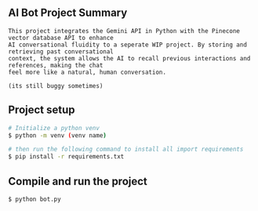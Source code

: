 ## AI Bot Project Summary

    This project integrates the Gemini API in Python with the Pinecone vector database API to enhance 
    AI conversational fluidity to a seperate WIP project. By storing and retrieving past conversational 
    context, the system allows the AI to recall previous interactions and references, making the chat 
    feel more like a natural, human conversation.

    (its still buggy sometimes)

## Project setup

```bash
# Initialize a python venv
$ python -m venv (venv name)

# then run the following command to install all import requirements
$ pip install -r requirements.txt
```

## Compile and run the project

```bash
$ python bot.py
```

